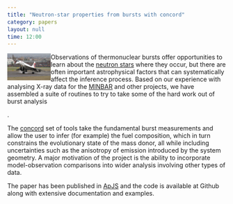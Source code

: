 ```yaml
---
title: "Neutron-star properties from bursts with concord"
category: papers
layout: null
time: 12:00
---
```

<p>
<img src="images/Concorde+G-BOAF.jpg" width="100" align="left">
Observations of thermonuclear bursts offer opportunities to learn about
the <a
href="https://theconversation.com/explainer-what-is-a-neutron-star-29341">neutron
stars</a> where they occur, but there are often important astrophysical
factors that can systematically affect the inference process. Based on our
experience with analysing X-ray data for the <a
href="https://burst.sci.monash.edu/minbar">MINBAR</a> and other projects,
we have assembled a suite of routines to try to take some of the hard work
out of burst analysis</p>.
<p>The <a href="https://github.com/outs1der/concord">concord</a> set of
tools take the fundamental burst measurements and allow the user to infer
(for example) the fuel composition, which in turn constrains the
evolutionary state of the mass donor, all while including uncertainties
such as the anisotropy of emission introduced by the system geometry. A
major motivation of the project is the ability to incorporate
model-observation comparisons into wider analysis involving other types of
data.</p>
<p>The paper has been published in <a
href="https://doi.org/10.3847/1538-4365/ac98c9">ApJS</a> and the code is
available at Github along with extensive documentation and examples.
</p>
